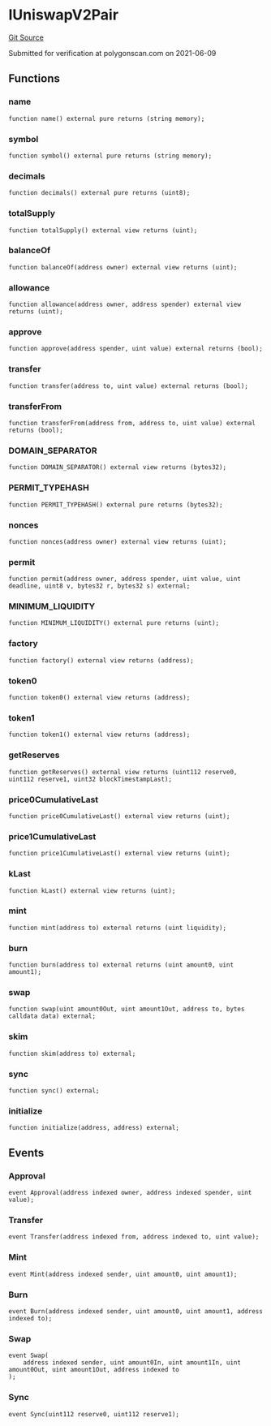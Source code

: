 # IUniswapV2Pair
[Git Source](https://github.com/KlimaDAO/klimadao-solidity/blob/b98fc1e8b7dcf2a7b80bbaba384c8c84431739fc/src/integrations/sushixklima/SushiRouterV02.sol)

Submitted for verification at polygonscan.com on 2021-06-09


## Functions
### name


```solidity
function name() external pure returns (string memory);
```

### symbol


```solidity
function symbol() external pure returns (string memory);
```

### decimals


```solidity
function decimals() external pure returns (uint8);
```

### totalSupply


```solidity
function totalSupply() external view returns (uint);
```

### balanceOf


```solidity
function balanceOf(address owner) external view returns (uint);
```

### allowance


```solidity
function allowance(address owner, address spender) external view returns (uint);
```

### approve


```solidity
function approve(address spender, uint value) external returns (bool);
```

### transfer


```solidity
function transfer(address to, uint value) external returns (bool);
```

### transferFrom


```solidity
function transferFrom(address from, address to, uint value) external returns (bool);
```

### DOMAIN_SEPARATOR


```solidity
function DOMAIN_SEPARATOR() external view returns (bytes32);
```

### PERMIT_TYPEHASH


```solidity
function PERMIT_TYPEHASH() external pure returns (bytes32);
```

### nonces


```solidity
function nonces(address owner) external view returns (uint);
```

### permit


```solidity
function permit(address owner, address spender, uint value, uint deadline, uint8 v, bytes32 r, bytes32 s) external;
```

### MINIMUM_LIQUIDITY


```solidity
function MINIMUM_LIQUIDITY() external pure returns (uint);
```

### factory


```solidity
function factory() external view returns (address);
```

### token0


```solidity
function token0() external view returns (address);
```

### token1


```solidity
function token1() external view returns (address);
```

### getReserves


```solidity
function getReserves() external view returns (uint112 reserve0, uint112 reserve1, uint32 blockTimestampLast);
```

### price0CumulativeLast


```solidity
function price0CumulativeLast() external view returns (uint);
```

### price1CumulativeLast


```solidity
function price1CumulativeLast() external view returns (uint);
```

### kLast


```solidity
function kLast() external view returns (uint);
```

### mint


```solidity
function mint(address to) external returns (uint liquidity);
```

### burn


```solidity
function burn(address to) external returns (uint amount0, uint amount1);
```

### swap


```solidity
function swap(uint amount0Out, uint amount1Out, address to, bytes calldata data) external;
```

### skim


```solidity
function skim(address to) external;
```

### sync


```solidity
function sync() external;
```

### initialize


```solidity
function initialize(address, address) external;
```

## Events
### Approval

```solidity
event Approval(address indexed owner, address indexed spender, uint value);
```

### Transfer

```solidity
event Transfer(address indexed from, address indexed to, uint value);
```

### Mint

```solidity
event Mint(address indexed sender, uint amount0, uint amount1);
```

### Burn

```solidity
event Burn(address indexed sender, uint amount0, uint amount1, address indexed to);
```

### Swap

```solidity
event Swap(
    address indexed sender, uint amount0In, uint amount1In, uint amount0Out, uint amount1Out, address indexed to
);
```

### Sync

```solidity
event Sync(uint112 reserve0, uint112 reserve1);
```

